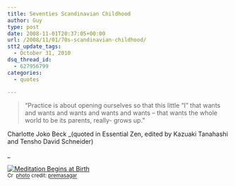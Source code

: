 ```yaml
---
title: Seventies Scandinavian Childhood
author: Guy
type: post
date: 2008-11-01T20:37:05+00:00
url: /2008/11/01/70s-scandinavian-childhood/
stt2_update_tags:
  - October 31, 2010
dsq_thread_id:
  - 627956799
categories:
  - quotes

---
```

> &#8220;Practice is about opening ourselves so that this little “I” that wants and wants and wants and wants and wants &#8211; that wants the whole world to be its parents, really- grows up.&#8221; 

Charlotte Joko Beck _(quoted in Essential Zen, edited by Kazuaki Tanahashi and Tensho David Schneider)
  
_ 

<a href="http://www.flickr.com/photos/54304913@N00/17647469/" title="Meditation Begins at Birth" target="_blank"><img src="http://farm1.static.flickr.com/12/17647469_54187f8578_m.jpg" alt="Meditation Begins at Birth" border="0" /></a>  
<small><a href="http://creativecommons.org/licenses/by-nc/2.0/" title="Attribution-NonCommercial License" target="_blank"><img src="http://guyjames.test/wp-content/plugins/photo-dropper/images/cc.png" alt="Creative Commons License" border="0" width="16" height="16" align="absmiddle" /></a> <a href="http://www.photodropper.com/photos/" target="_blank">photo</a> credit: <a href="http://www.flickr.com/photos/54304913@N00/17647469/" title="premasagar" target="_blank">premasagar</a></small>